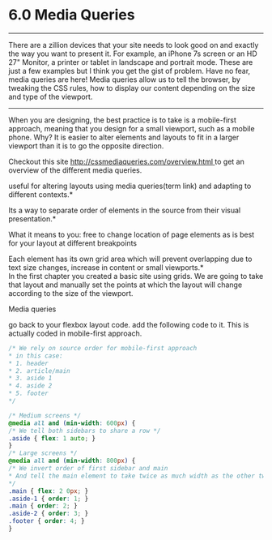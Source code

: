 # 6.0 Media Queries

---

There are a zillion devices that your site needs to look good on and exactly the way you want to present it. For example, an iPhone 7s screen or an HD 27" Monitor,  a printer or tablet in landscape and portrait mode. These are just a few examples but I think you get the gist of problem.  Have no fear, media queries are here!  Media queries allow us to tell the browser, by tweaking the CSS rules, how to display our content depending on the size and type of the viewport.

---

When you are designing, the best practice is to take is a mobile-first approach, meaning that you design for a small viewport, such as a mobile phone.  Why? It is easier to alter elements and layouts to fit in a larger viewport than it is to go the opposite direction.

Checkout this site [http://cssmediaqueries.com/overview.html ](http://cssmediaqueries.com/overview.html)to get an overview of the different media queries.



 useful for altering layouts using media queries\(term link\) and adapting to different contexts.\*

Its a way to separate order of elements in the source from their visual presentation.\*

What it means to you: free to change location of page elements as is best for your layout at different breakpoints

Each element has its own grid area which will prevent overlapping due to text size changes, increase in content or small viewports.\*  
In the first chapter you created a basic site using grids.  We are going to take that layout and manually set the points at which the layout will change according to the size of the viewport.

Media queries

go back to your flexbox layout code. add the following code to it. This is actually coded in mobile-first approach.

```css
/* We rely on source order for mobile-first approach
* in this case:
* 1. header
* 2. article/main
* 3. aside 1
* 4. aside 2
* 5. footer
*/

/* Medium screens */
@media all and (min-width: 600px) {
/* We tell both sidebars to share a row */
.aside { flex: 1 auto; }
}
/* Large screens */
@media all and (min-width: 800px) {
/* We invert order of first sidebar and main
* And tell the main element to take twice as much width as the other two sidebars
*/
.main { flex: 2 0px; }
.aside-1 { order: 1; }
.main { order: 2; }
.aside-2 { order: 3; }
.footer { order: 4; }
}
```



